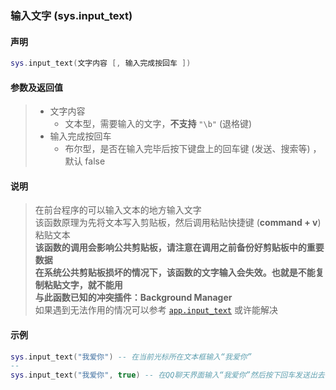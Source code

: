 ### 输入文字 (**sys\.input\_text**)


#### 声明
```lua
sys.input_text(文字内容 [, 输入完成按回车 ])
```


#### 参数及返回值
> - 文字内容
>   - 文本型，需要输入的文字，**不支持** `"\b"` (退格键) 
> - 输入完成按回车
>   - 布尔型，是否在输入完毕后按下键盘上的回车键 (发送、搜索等) ，默认 false


#### 说明  
> 在前台程序的可以输入文本的地方输入文字  
> 该函数原理为先将文本写入剪贴板，然后调用粘贴快捷键 (**command \+ v**) 粘贴文本  
> **该函数的调用会影响公共剪贴板，请注意在调用之前备份好剪贴板中的重要数据**   
> **在系统公共剪贴板损坏的情况下，该函数的文字输入会失效。也就是不能复制粘贴文字，就不能用**    
> **与此函数已知的冲突插件：Background Manager**  
> 如果遇到无法作用的情况可以参考 [`app.input_text`](/Handbook/app/app.input_text.md) 或许能解决  


#### 示例  
```lua
sys.input_text("我爱你") -- 在当前光标所在文本框输入“我爱你”
--
sys.input_text("我爱你", true) -- 在QQ聊天界面输入“我爱你”然后按下回车发送出去
```

